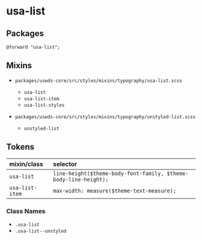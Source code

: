 # usa-list

## Packages

`@forward "usa-list";`

## Mixins

- `packages/uswds-core/src/styles/mixins/typography/usa-list.scss`

  - `usa-list`
  - `usa-list-item`
  - `usa-list-styles`

- `packages/uswds-core/src/styles/mixins/typography/unstyled-list.scss`
  - `unstyled-list`

## Tokens

| mixin/class     | selector                                                         |
| :-------------- | :--------------------------------------------------------------- |
| `usa-list`      | `line-height($theme-body-font-family, $theme-body-line-height);` |
| `usa-list-item` | `max-width: measure($theme-text-measure);`                       |

### Class Names

- `.usa-list`
- `.usa-list--unstyled`
